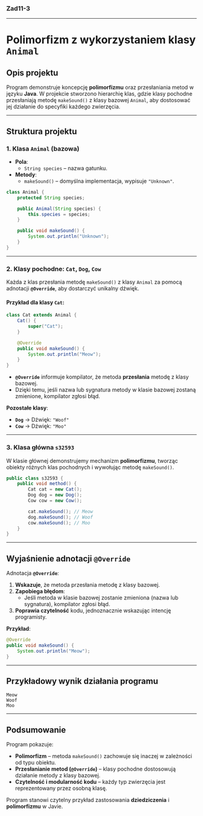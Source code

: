 ### **Zad11-3**

---

#  Polimorfizm z wykorzystaniem klasy `Animal`

## **Opis projektu**

Program demonstruje koncepcję **polimorfizmu** oraz przesłaniania metod w języku **Java**. W projekcie stworzono hierarchię klas, gdzie klasy pochodne przesłaniają metodę `makeSound()` z klasy bazowej `Animal`, aby dostosować jej działanie do specyfiki każdego zwierzęcia.

---

## **Struktura projektu**

### **1. Klasa `Animal` (bazowa)**  
- **Pola**:  
   - `String species` – nazwa gatunku.  
- **Metody**:
   - `makeSound()` – domyślna implementacja, wypisuje `"Unknown"`.  

```java
class Animal {
    protected String species;

    public Animal(String species) {
        this.species = species;
    }

    public void makeSound() {
        System.out.println("Unknown");
    }
}
```

---

### **2. Klasy pochodne: `Cat`, `Dog`, `Cow`**  
Każda z klas przesłania metodę `makeSound()` z klasy `Animal` za pomocą adnotacji **`@Override`**, aby dostarczyć unikalny dźwięk.

#### Przykład dla klasy `Cat`:
```java
class Cat extends Animal {
    Cat() {
        super("Cat");
    }

    @Override
    public void makeSound() {
        System.out.println("Meow");
    }
}
```

- **`@Override`** informuje kompilator, że metoda **przesłania** metodę z klasy bazowej.  
- Dzięki temu, jeśli nazwa lub sygnatura metody w klasie bazowej zostaną zmienione, kompilator zgłosi błąd.

**Pozostałe klasy**:
- **`Dog`** → Dźwięk: `"Woof"`  
- **`Cow`** → Dźwięk: `"Moo"`

---

### **3. Klasa główna `s32593`**

W klasie głównej demonstrujemy mechanizm **polimorfizmu**, tworząc obiekty różnych klas pochodnych i wywołując metodę `makeSound()`.

```java
public class s32593 {
    public void method() {
        Cat cat = new Cat();
        Dog dog = new Dog();
        Cow cow = new Cow();

        cat.makeSound(); // Meow
        dog.makeSound(); // Woof
        cow.makeSound(); // Moo
    }
}
```

---

## **Wyjaśnienie adnotacji `@Override`**

Adnotacja **`@Override`**:
1. **Wskazuje**, że metoda przesłania metodę z klasy bazowej.
2. **Zapobiega błędom**:
   - Jeśli metoda w klasie bazowej zostanie zmieniona (nazwa lub sygnatura), kompilator zgłosi błąd.
3. **Poprawia czytelność** kodu, jednoznacznie wskazując intencję programisty.

**Przykład**:
```java
@Override
public void makeSound() {
    System.out.println("Meow");
}
```

---

## **Przykładowy wynik działania programu**

```
Meow
Woof
Moo
```

---

## **Podsumowanie**

Program pokazuje:
- **Polimorfizm** – metoda `makeSound()` zachowuje się inaczej w zależności od typu obiektu.  
- **Przesłanianie metod (`@Override`)** – klasy pochodne dostosowują działanie metody z klasy bazowej.  
- **Czytelność i modularność kodu** – każdy typ zwierzęcia jest reprezentowany przez osobną klasę.

Program stanowi czytelny przykład zastosowania **dziedziczenia** i **polimorfizmu** w Javie.
